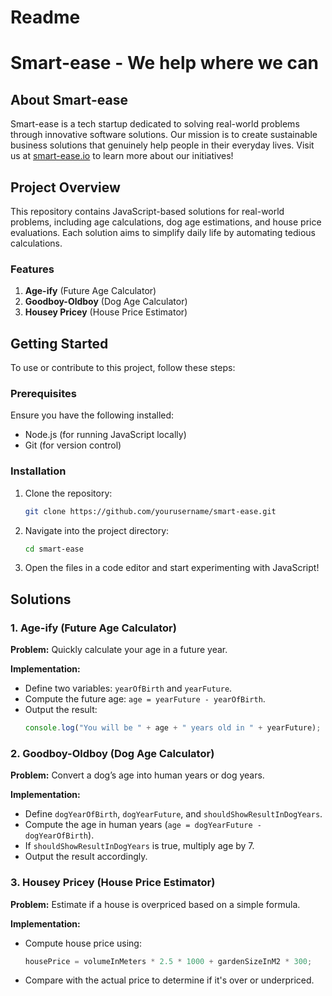 # Readme

# Smart-ease - We help where we can

## About Smart-ease
Smart-ease is a tech startup dedicated to solving real-world problems through innovative software solutions. Our mission is to create sustainable business solutions that genuinely help people in their everyday lives. Visit us at [smart-ease.io](https://smart-ease.io) to learn more about our initiatives!

## Project Overview
This repository contains JavaScript-based solutions for real-world problems, including age calculations, dog age estimations, and house price evaluations. Each solution aims to simplify daily life by automating tedious calculations.

### Features
1. **Age-ify** (Future Age Calculator)
2. **Goodboy-Oldboy** (Dog Age Calculator)
3. **Housey Pricey** (House Price Estimator)

## Getting Started
To use or contribute to this project, follow these steps:

### Prerequisites
Ensure you have the following installed:
- Node.js (for running JavaScript locally)
- Git (for version control)

### Installation
1. Clone the repository:
   ```sh
   git clone https://github.com/yourusername/smart-ease.git
   ```
2. Navigate into the project directory:
   ```sh
   cd smart-ease
   ```
3. Open the files in a code editor and start experimenting with JavaScript!

## Solutions
### 1. Age-ify (Future Age Calculator)
**Problem:** Quickly calculate your age in a future year.

**Implementation:**
- Define two variables: `yearOfBirth` and `yearFuture`.
- Compute the future age: `age = yearFuture - yearOfBirth`.
- Output the result:
  ```js
  console.log("You will be " + age + " years old in " + yearFuture);
  ```

### 2. Goodboy-Oldboy (Dog Age Calculator)
**Problem:** Convert a dog’s age into human years or dog years.

**Implementation:**
- Define `dogYearOfBirth`, `dogYearFuture`, and `shouldShowResultInDogYears`.
- Compute the age in human years (`age = dogYearFuture - dogYearOfBirth`).
- If `shouldShowResultInDogYears` is true, multiply age by 7.
- Output the result accordingly.

### 3. Housey Pricey (House Price Estimator)
**Problem:** Estimate if a house is overpriced based on a simple formula.

**Implementation:**
- Compute house price using:
  ```js
  housePrice = volumeInMeters * 2.5 * 1000 + gardenSizeInM2 * 300;
  ```
- Compare with the actual price to determine if it's over or underpriced.


